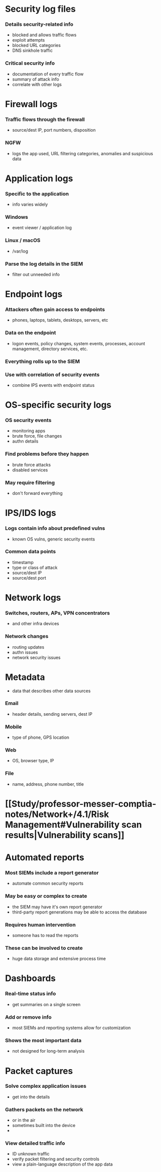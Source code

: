 # Security log files
### Details security-related info
- blocked and allows traffic flows
- exploit attempts
- blocked URL categories
- DNS sinkhole traffic
### Critical security info
- documentation of every traffic flow
- summary of attack info
- correlate with other logs
# Firewall logs
### Traffic flows through the firewall
- source/dest IP, port numbers, disposition
### NGFW
- logs the app used, URL filtering categories, anomalies and suspicious data
# Application logs
### Specific to the application
- info varies widely
### Windows
- event viewer / application log
### Linux / macOS
- /var/log
### Parse the log details in the SIEM
- filter out unneeded info
# Endpoint logs
### Attackers often gain access to endpoints
- phones, laptops, tablets, desktops, servers, etc
### Data on the endpoint
- logon events, policy changes, system events, processes, account management, directory services, etc.
### Everything rolls up to the SIEM
### Use with correlation of security events
- combine IPS events with endpoint status
# OS-specific security logs
### OS security events
- monitoring apps
- brute force, file changes
- authn details
### Find problems before they happen
- brute force attacks
- disabled services
### May require filtering
- don't forward everything
# IPS/IDS logs
### Logs contain info about predefined vulns
- known OS vulns, generic security events
### Common data points
- timestamp
- type or class of attack
- source/dest IP
- source/dest port
# Network logs
### Switches, routers, APs, VPN concentrators
- and other infra devices
### Network changes
- routing updates
- authn issues
- network security issues
# Metadata
- data that describes other data sources
### Email
- header details, sending servers, dest IP
### Mobile
- type of phone, GPS location
### Web
- OS, browser type, IP
### File
- name, address, phone number, title
# [[Study/professor-messer-comptia-notes/Network+/4.1/Risk Management#Vulnerability scan results|Vulnerability scans]]
# Automated reports
### Most SIEMs include a report generator
- automate common security reports
### May be easy or complex to create
- the SIEM may have it's own report generator
- third-party report generations may be able to access the database
### Requires human intervention
- someone has to read the reports
### These can be involved to create
- huge data storage and extensive process time
# Dashboards
### Real-time status info
- get summaries on a single screen
### Add or remove info
- most SIEMs and reporting systems allow for customization
### Shows the most important data
- not designed for long-term analysis
# Packet captures
### Solve complex application issues
- get into the details
### Gathers packets on the network
- or in the air
- sometimes built into the device
- 
### View detailed traffic info
- ID unknown traffic
- verify packet filtering and security controls
- view a plain-language description of the app data